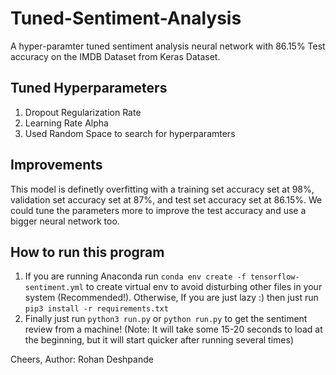 # Tuned-Sentiment-Analysis
A hyper-paramter tuned sentiment analysis neural network with 86.15% Test accuracy on the IMDB Dataset from Keras Dataset.

## Tuned Hyperparameters
1. Dropout Regularization Rate
2. Learning Rate Alpha
3. Used Random Space to search for hyperparamters

## Improvements
This model is definetly overfitting with a training set accuracy set at 98%, validation set accuracy set at 87%, and test set accuracy set at 86.15%. 
We could tune the parameters more to improve the test accuracy and use a bigger neural network too.

## How to run this program
1. If you are running Anaconda run ```conda env create -f tensorflow-sentiment.yml``` to create virtual env to avoid disturbing other files in your system (Recommended!).
Otherwise, If you are just lazy :) then just run ```pip3 install -r requirements.txt```
2. Finally just run ```python3 run.py``` or ```python run.py``` to get the sentiment review from a machine! (Note: It will take some 15-20 seconds to load at the beginning, but it will start quicker after running several times)

Cheers,
Author: Rohan Deshpande




